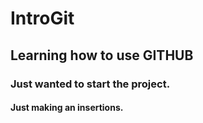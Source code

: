 # IntroGit
## Learning how to use GITHUB
### Just wanted to start the project.
#### Just making an insertions.
